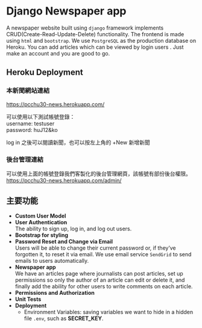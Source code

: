 # Django Newspaper app
A newspaper website built using `django` framework implements CRUD(Create-Read-Update-Delete) functionality. The frontend is made using `html` and `bootstrap`. We use `PostgreSQL` as the production database on Heroku. You can add articles which can be viewed by login users . Just make an account and you are good to go.
## Heroku Deployment

### 本新聞網站連結  
https://pcchu30-news.herokuapp.com/

可以使用以下測試帳號登錄：    
username: testuser  
password: huJ12&ko

log in 之後可以閱讀新聞，也可以按左上角的 +New 新增新聞

### 後台管理連結    
可以使用上面的帳號登錄我們客製化的後台管理網頁，該帳號有部份後台權限。  
https://pcchu30-news.herokuapp.com/admin/

## 主要功能
* **Custom User Model**
* **User Authentication**  
  The ability to sign up, log in, and log out users.
* **Bootstrap for styling**
* **Password Reset and Change via Email**  
  Users will be able to change their current password or, if they’ve forgotten it, to reset it via email. We use email service `SendGrid` to send emails to users automatically.
* **Newspaper app**  
  We have an articles page where journalists can post articles, set up permissions so only the author of an article can edit or delete it, and finally add
the ability for other users to write comments on each article.
* **Permissions and Authorization**
* **Unit Tests**
* **Deployment**
  * Environment Variables: saving variables we want to hide in a hidden file `.env`, such as **SECRET_KEY**.


